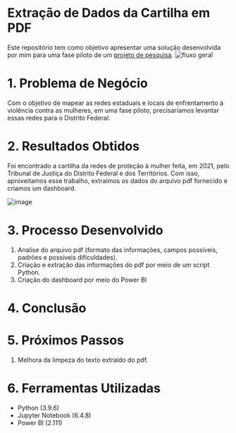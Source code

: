 # Extração de Dados da Cartilha em PDF

Este repositório tem como objetivo apresentar uma solução desenvolvida por mim para uma fase piloto de um [projeto de pesquisa](http://cepats.unb.br/projetos/em-andamento/2-publicacoes/59-mmdh).
![fluxo geral](https://user-images.githubusercontent.com/97196457/214863818-608dc989-14ae-449b-8965-b29e19d21840.png)

# 1. Problema de Negócio
Com o objetivo de mapear as redes estaduais e locais de enfrentamento à violência contra as mulheres, em uma fase piloto, precisaríamos levantar essas redes para o Distrito Federal.
# 2. Resultados Obtidos
Foi encontrado a cartilha da redes de proteção à mulher feita, em 2021, pelo Tribunal de Justiça do Distrito Federal e dos Territórios. Com isso, aproveitamos esse trabalho, extraímos os dados do arquivo pdf fornecido e criamos um dashboard.

![image](https://user-images.githubusercontent.com/97196457/214965121-87c45a69-9fb2-4e35-a6c7-1b2ba5ac4775.png)

# 3. Processo Desenvolvido

1. Analise do arquivo pdf (formato das informações, campos possíveis, padrões e possíveis dificuldades).
2. Criação e extração das informações do pdf por meio de um script Python.
3. Criação do dashboard por meio do Power BI

# 4. Conclusão
# 5. Próximos Passos

1. Melhora da limpeza do texto extraído do pdf.
# 6. Ferramentas Utilizadas

- Python (3.9.6)
- Jupyter Notebook (6.4.8)
- Power BI (2.111)
